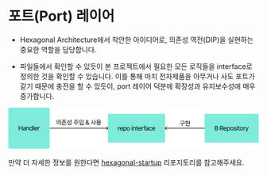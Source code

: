 # 포트(Port) 레이어

- Hexagonal Architecture에서 착안한 아이디어로, 의존성 역전(DIP)을 실현하는 중요한 역할을 담당합니다.

- 파일들에서 확인할 수 있듯이 본 프로젝트에서 필요한 모든 로직들을 interface로 정의한 것을 확인할 수 있습니다. 이를 통해 마치 전자제품을 아무거나 사도 포트가 같기 때문에 충전을 할 수 있듯이, port 레이어 덕분에 확장성과 유지보수성애 매우 증가합니다.

![예시 이미지](/docs/images/port_and_adapter_example.png)

만약 더 자세한 정보를 원한다면 [hexagonal-startup](https://github.com/fullgukbap/hexagonal-startup) 리포지토리를 참고해주세요.
